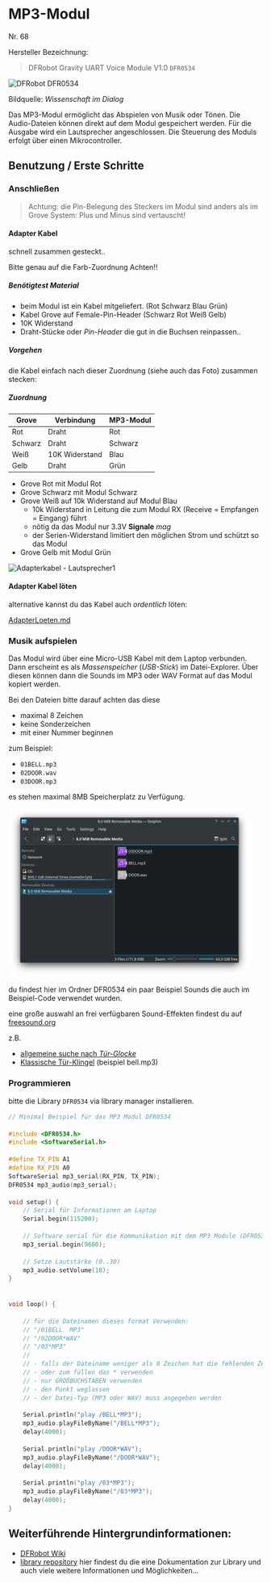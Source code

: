 
# MP3-Modul
Nr. 68

Hersteller Bezeichnung:
> DFRobot Gravity UART Voice Module V1.0
> `DFR0534`

<img alt="DFRobot DFR0534" src="https://makeyourschool.de/wp-content/uploads/2018/10/68_mp3-modul_rz-1024x1024.jpg" style="max-height:30vh"/>

Bildquelle: *Wissenschaft im Dialog*


Das MP3-Modul ermöglicht das Abspielen von Musik oder Tönen.
Die Audio-Dateien können direkt auf dem Modul gespeichert werden.
Für die Ausgabe wird ein Lautsprecher angeschlossen.
Die Steuerung des Moduls erfolgt über einen Mikrocontroller.

## Benutzung / Erste Schritte

### Anschließen

> Achtung: 
> die Pin-Belegung des Steckers im Modul sind anders als im Grove System: Plus und Minus sind vertauscht!

#### Adapter Kabel

schnell zusammen gesteckt..

Bitte genau auf die Farb-Zuordnung Achten!!

##### Benötigtest Material
- beim Modul ist ein Kabel mitgeliefert. (Rot Schwarz Blau Grün)
- Kabel Grove auf Female-Pin-Header (Schwarz Rot Weiß Gelb)
- 10K Widerstand
- Draht-Stücke oder *Pin-Header* die gut in die Buchsen reinpassen..

##### Vorgehen
die Kabel einfach nach dieser Zuordnung (siehe auch das Foto) zusammen stecken:

##### Zuordnung

| Grove   | Verbindung     | MP3-Modul |
| ------- | -------------- | --------- |
| Rot     | Draht          | Rot       |
| Schwarz | Draht          | Schwarz   |
| Weiß    | 10K Widerstand | Blau      |
| Gelb    | Draht          | Grün      |

- Grove Rot mit Modul Rot
- Grove Schwarz mit Modul Schwarz
- Grove Weiß auf 10k Widerstand auf Modul Blau
    - 10k Widerstand in Leitung die zum Modul RX (Receive = Empfangen = Eingang) führt
    - nötig da das Modul nur 3.3V **Signale** _mag_
    - der Serien-Widerstand limitiert den möglichen Strom und schützt so das Modul
- Grove Gelb mit Modul Grün

![Adapterkabel - Lautsprecher1](./adapter/20240503_123257.jpg)



#### Adapter Kabel löten
alternative kannst du das Kabel auch *ordentlich* löten:

[AdapterLoeten.md](./AdapterLoeten.md)



### Musik aufspielen
Das Modul wird über eine Micro-USB Kabel mit dem Laptop verbunden.
Dann erscheint es als *Massenspeicher* (*USB-Stick*) im Datei-Explorer.
Über diesen können dann die Sounds im MP3 oder WAV Format auf das Modul kopiert werden.

Bei den Dateien bitte darauf achten das diese
- maximal 8 Zeichen 
- keine Sonderzeichen 
- mit einer Nummer beginnen

zum Beispiel:
- `01BELL.mp3`
- `02DOOR.wav`
- `03DOOR.mp3`

es stehen maximal 8MB Speicherplatz zu Verfügung.

![Datei Manager](<datei manager.png>)


du findest hier im Ordner DFR0534 ein paar Beispiel Sounds die auch im Beispiel-Code verwendet wurden.

eine große auswahl an frei verfügbaren Sound-Effekten findest du auf
[freesound.org](https://freesound.org)

z.B.
- [allgemeine suche nach *Tür-Glocke*](https://freesound.org/search/?q=door+bell&f=license%3A%22creative+commons+0%22)
- [Klassische Tür-Klingel](https://freesound.org/people/Lynx_5969/sounds/422668/) (beispiel bell.mp3)

### Programmieren

bitte die Library `DFR0534` via library manager installieren.



```c++
// Minimal Beispiel für das MP3 Modul DFR0534

#include <DFR0534.h>
#include <SoftwareSerial.h>

#define TX_PIN A1
#define RX_PIN A0
SoftwareSerial mp3_serial(RX_PIN, TX_PIN);
DFR0534 mp3_audio(mp3_serial);

void setup() {
    // Serial für Informationen am Laptop
    Serial.begin(115200);

    // Software serial für die Kommunikation mit dem MP3 Module (DFR0534)
    mp3_serial.begin(9600);

    // Setze Lautstärke (0..30)
    mp3_audio.setVolume(18);
}


void loop() {

    // für die Dateinamen dieses format Verwenden:
    // "/01BELL  MP3"
    // "/02DOOR*WAV"
    // "/03*MP3"
    // 
    // - falls der Dateiname weniger als 8 Zeichen hat die fehlenden Zeichen mit Leerzeichen füllen.
    // - oder zum füllen das * verwenden
    // - nur GROßBUCHSTABEN verwenden
    // - den Punkt weglassen
    // - der Datei-Typ (MP3 oder WAV) muss angegeben werden

    Serial.println("play /BELL*MP3");
    mp3_audio.playFileByName("/BELL*MP3");
    delay(4000);

    Serial.println("play /DOOR*WAV");
    mp3_audio.playFileByName("/DOOR*WAV");
    delay(4000);

    Serial.println("play /03*MP3");
    mp3_audio.playFileByName("/03*MP3");
    delay(4000);
}

```



## Weiterführende Hintergrundinformationen:
- [DFRobot Wiki](https://wiki.dfrobot.com/Voice_Module_SKU__DFR0534#target_0)
- [library repository](https://github.com/codingABI/DFR0534) 
    hier findest du die eine Dokumentation zur Library
    und auch viele weitere Informationen und Möglichkeiten...




<style>
img {
    max-height: 35vh;
    max-width: 50vw;
}
</style>